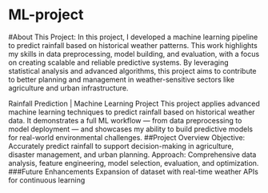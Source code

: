 # ML-project
#About This Project:
In this project, I developed a machine learning pipeline to predict rainfall based on historical weather patterns. This work highlights my skills in data preprocessing, model building, and evaluation, with a focus on creating scalable and reliable predictive systems. By leveraging statistical analysis and advanced algorithms, this project aims to contribute to better planning and management in weather-sensitive sectors like agriculture and urban infrastructure.

Rainfall Prediction | Machine Learning Project This project applies advanced machine learning techniques to predict rainfall based on historical weather data. It demonstrates a full ML workflow — from data preprocessing to model deployment — and showcases my ability to build predictive models for real-world environmental challenges. 
##Project Overview
Objective: Accurately predict rainfall to support decision-making in agriculture, disaster management, and urban planning.
Approach: Comprehensive data analysis, feature engineering, model selection, evaluation, and optimization.
###Future Enhancements
Expansion of dataset with real-time weather APIs for continuous learning
